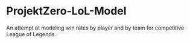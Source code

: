 # ProjektZero-LoL-Model
An attempt at modeling win rates by player and by team for competitive League of Legends. 
